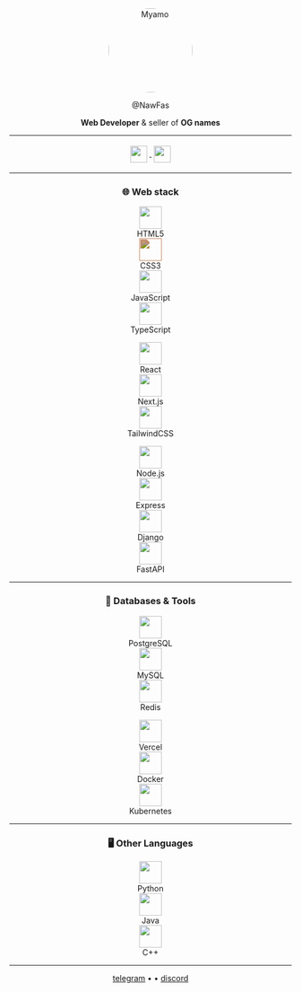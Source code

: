 <div align="center">

<img src="https://i.imgur.com/sQyjsHK.jpeg" alt="Myamo" width="150" style="border-radius:50%;" />  

@NawFas  

**Web Developer** & seller of **OG names**  

---

<p>
  <a href="https://t.me/nawfas">
    <img src="https://cdn.simpleicons.org/telegram/8B5E3C" height="30" style="vertical-align:middle;margin:4px;" />
  </a>
  <a href="https://discord.com/users/@nawfas">
    <img src="https://cdn.simpleicons.org/discord/8B5E3C" height="30" style="vertical-align:middle;margin:4px;" />
  </a>
</p>

---

### 🌐 Web stack
<p>
  <div>
    <img src="https://cdn.simpleicons.org/html5/8B5E3C" height="40" /><br/>HTML5
  </div>
  <div>
    <img src="https://www.vectorlogo.zone/logos/w3_css/w3_css-icon.svg" height="40" style="filter: invert(36%) sepia(25%) saturate(746%) hue-rotate(340deg) brightness(95%) contrast(91%);" /><br/>CSS3
  </div>
  <div>
    <img src="https://cdn.simpleicons.org/javascript/8B5E3C" height="40" /><br/>JavaScript
  </div>
  <div>
    <img src="https://cdn.simpleicons.org/typescript/8B5E3C" height="40" /><br/>TypeScript
  </div>
</p>

<p>
  <div>
    <img src="https://cdn.simpleicons.org/react/8B5E3C" height="40" /><br/>React
  </div>
  <div>
    <img src="https://cdn.simpleicons.org/nextdotjs/8B5E3C" height="40" /><br/>Next.js
  </div>
  <div>
    <img src="https://cdn.simpleicons.org/tailwindcss/8B5E3C" height="40" /><br/>TailwindCSS
  </div>
</p>

<p>
  <div>
    <img src="https://cdn.simpleicons.org/nodedotjs/8B5E3C" height="40" /><br/>Node.js
  </div>
  <div>
    <img src="https://cdn.simpleicons.org/express/8B5E3C" height="40" /><br/>Express
  </div>
  <div>
    <img src="https://cdn.simpleicons.org/django/8B5E3C" height="40" /><br/>Django
  </div>
  <div>
    <img src="https://cdn.simpleicons.org/fastapi/8B5E3C" height="40" /><br/>FastAPI
  </div>
</p>

---

### 🔧 Databases & Tools
<p>
  <div>
    <img src="https://cdn.simpleicons.org/postgresql/8B5E3C" height="40" /><br/>PostgreSQL
  </div>
  <div>
    <img src="https://cdn.simpleicons.org/mysql/8B5E3C" height="40" /><br/>MySQL
  </div>
  <div>
    <img src="https://cdn.simpleicons.org/redis/8B5E3C" height="40" /><br/>Redis
  </div>
</p>

<p>
  <div>
    <img src="https://cdn.simpleicons.org/vercel/8B5E3C" height="40" /><br/>Vercel
  </div>
  <div>
    <img src="https://cdn.simpleicons.org/docker/8B5E3C" height="40" /><br/>Docker
  </div>
  <div>
    <img src="https://cdn.simpleicons.org/kubernetes/8B5E3C" height="40" /><br/>Kubernetes
  </div>
</p>

---

### 🖥️ Other Languages
<p>
  <div>
    <img src="https://cdn.simpleicons.org/python/8B5E3C" height="40" /><br/>Python
  </div>
  <div>
    <img src="https://cdn.simpleicons.org/openjdk/8B5E3C" height="40" /><br/>Java
  </div>
  <div>
    <img src="https://cdn.simpleicons.org/cplusplus/8B5E3C" height="40" /><br/>C++
  </div>
</p>

---

[telegram](https://t.me/nawfas) •  • [discord](https://discord.com/users/@nawfas)  

</div>
